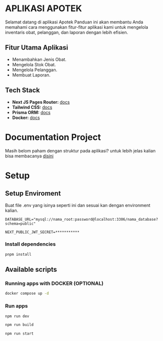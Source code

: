 # APLIKASI APOTEK
Selamat datang di aplikasi Apotek Panduan ini akan membantu Anda memahami cara menggunakan fitur-fitur aplikasi kami untuk mengelola inventaris obat, pelanggan, dan laporan dengan lebih efisien.

## Fitur Utama Aplikasi

- Menambahkan Jenis Obat.
- Mengelola Stok Obat.
- Mengelola Pelanggan.
- Membuat Laporan.

## Tech Stack

- **Next JS Pages Router:** [docs](https://nextjs.org)
- **Tailwind CSS:** [docs](https://tailwindcss.com)
- **Prisma ORM:** [docs](https://www.prisma.io/)
- **Docker:** [docs](https://www.docker.com/)

# Documentation Project

Masih belom paham dengan struktur pada aplikasi? untuk lebih jelas kalian bisa membacanya [disini](/docs/readme.md)

# Setup

## Setup Enviroment

Buat file .env yang isinya seperti ini dan sesuai kan dengan environment kalian.
```
DATABASE_URL="mysql://nama_root:password@localhost:3306/nama_database?schema=public"

NEXT_PUBLIC_JWT_SECRET=***********
```

### Install dependencies

```bash
pnpm install
```

## Available scripts

### Running apps with DOCKER (OPTIONAL)

```bash
docker compose up -d
```

### Run apps

```bash
npm run dev
```
```bash
npm run build
```
```bash
npm run start
```